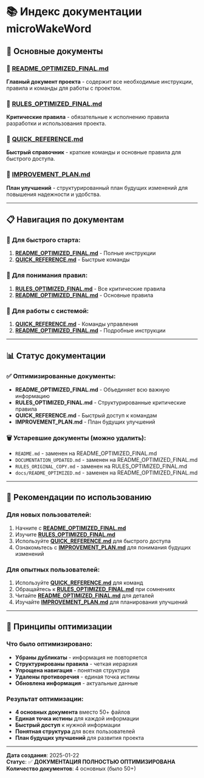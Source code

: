 # 📚 Индекс документации microWakeWord

## 🎯 Основные документы

### 📖 [README_OPTIMIZED_FINAL.md](main/README_OPTIMIZED_FINAL.md)
**Главный документ проекта** - содержит все необходимые инструкции, правила и команды для работы с проектом.

### 🚨 [RULES_OPTIMIZED_FINAL.md](main/RULES_OPTIMIZED_FINAL.md)
**Критические правила** - обязательные к исполнению правила разработки и использования проекта.

### 🚀 [QUICK_REFERENCE.md](main/QUICK_REFERENCE.md)
**Быстрый справочник** - краткие команды и основные правила для быстрого доступа.

### 🎯 [IMPROVEMENT_PLAN.md](main/IMPROVEMENT_PLAN.md)
**План улучшений** - структурированный план будущих изменений для повышения надежности и удобства.

---

## 📋 Навигация по документам

### 🚀 Для быстрого старта:
1. **[README_OPTIMIZED_FINAL.md](main/README_OPTIMIZED_FINAL.md)** - Полные инструкции
2. **[QUICK_REFERENCE.md](main/QUICK_REFERENCE.md)** - Быстрые команды

### 🚨 Для понимания правил:
1. **[RULES_OPTIMIZED_FINAL.md](main/RULES_OPTIMIZED_FINAL.md)** - Все критические правила
2. **[README_OPTIMIZED_FINAL.md](main/README_OPTIMIZED_FINAL.md)** - Основные правила

### 🔧 Для работы с системой:
1. **[QUICK_REFERENCE.md](main/QUICK_REFERENCE.md)** - Команды управления
2. **[README_OPTIMIZED_FINAL.md](main/README_OPTIMIZED_FINAL.md)** - Подробные инструкции

---

## 📊 Статус документации

### ✅ Оптимизированные документы:
- **README_OPTIMIZED_FINAL.md** - Объединяет всю важную информацию
- **RULES_OPTIMIZED_FINAL.md** - Структурированные критические правила
- **QUICK_REFERENCE.md** - Быстрый доступ к командам
- **IMPROVEMENT_PLAN.md** - План будущих улучшений

### 🗑️ Устаревшие документы (можно удалить):
- `README.md` - заменен на README_OPTIMIZED_FINAL.md
- `DOCUMENTATION_UPDATED.md` - заменен на README_OPTIMIZED_FINAL.md
- `RULES_ORIGINAL_COPY.md` - заменен на RULES_OPTIMIZED_FINAL.md
- `docs/README_OPTIMIZED.md` - заменен на README_OPTIMIZED_FINAL.md

---

## 🎯 Рекомендации по использованию

### Для новых пользователей:
1. Начните с **[README_OPTIMIZED_FINAL.md](main/README_OPTIMIZED_FINAL.md)**
2. Изучите **[RULES_OPTIMIZED_FINAL.md](main/RULES_OPTIMIZED_FINAL.md)**
3. Используйте **[QUICK_REFERENCE.md](main/QUICK_REFERENCE.md)** для быстрого доступа
4. Ознакомьтесь с **[IMPROVEMENT_PLAN.md](main/IMPROVEMENT_PLAN.md)** для понимания будущих изменений

### Для опытных пользователей:
1. Используйте **[QUICK_REFERENCE.md](main/QUICK_REFERENCE.md)** для команд
2. Обращайтесь к **[RULES_OPTIMIZED_FINAL.md](main/RULES_OPTIMIZED_FINAL.md)** при сомнениях
3. Читайте **[README_OPTIMIZED_FINAL.md](main/README_OPTIMIZED_FINAL.md)** для деталей
4. Изучайте **[IMPROVEMENT_PLAN.md](main/IMPROVEMENT_PLAN.md)** для планирования улучшений

---

## 📝 Принципы оптимизации

### Что было оптимизировано:
- **Убраны дубликаты** - информация не повторяется
- **Структурированы правила** - четкая иерархия
- **Упрощена навигация** - понятная структура
- **Удалены противоречия** - единая точка истины
- **Обновлена информация** - актуальные данные

### Результат оптимизации:
- **4 основных документа** вместо 50+ файлов
- **Единая точка истины** для каждой информации
- **Быстрый доступ** к нужной информации
- **Понятная структура** для всех пользователей
- **План будущих улучшений** для развития проекта

---

**Дата создания**: 2025-01-22  
**Статус**: ✅ **ДОКУМЕНТАЦИЯ ПОЛНОСТЬЮ ОПТИМИЗИРОВАНА**  
**Количество документов**: 4 основных (было 50+)